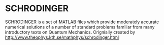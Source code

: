 SCHRODINGER
===========

SCHRODINGER is a set of MATLAB files which provide moderately accurate numerical solutions of a number of standard problems familiar from many introductory texts on Quantum Mechanics. Orignially created by http://www.theophys.kth.se/mathphys/schrodinger.html
